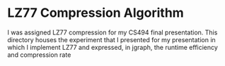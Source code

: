 # LZ77 Compression Algorithm
I was assigned LZ77 compression for my CS494 final presentation. This directory houses the experiment that I presented for my presentation in which I implement LZ77 and expressed, in jgraph, the runtime efficiency and compression rate

